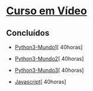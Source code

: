 # [Curso em Vídeo](https://www.cursoemvideo.com/cursos/)

## Concluídos
- [Python3-Mundo1](https://github.com/felipetega/CursoEmVideo/tree/cev/Python3/Mundo1)[ 40horas]
- [Python3-Mundo2](https://github.com/felipetega/CursoEmVideo/tree/cev/Python3/Mundo2)[ 40horas]
- [Python3-Mundo3](https://github.com/felipetega/CursoEmVideo/tree/cev/Python3/Mundo3)[ 40horas]

- [Javascript](https://github.com/felipetega/CursoEmVideo/tree/cev/Javascript)[ 40horas]
